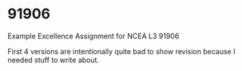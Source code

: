# 91906
Example Excellence Assignment for NCEA L3 91906

First 4 versions are intentionally quite bad to show revision because I needed stuff to write about.